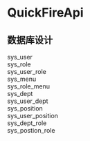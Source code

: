 # QuickFireApi
## 数据库设计
sys_user  
sys_role  
sys_user_role  
sys_menu  
sys_role_menu  
sys_dept  
sys_user_dept  
sys_position  
sys_user_position  
sys_dept_role  
sys_postion_role  
